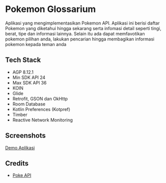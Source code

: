 # Pokemon Glossarium
Aplikasi yang mengimplementasikan Pokemon API. Aplikasi ini berisi daftar Pokemon yang diketahui hingga sekarang serta infomasi detail seperti tingi, berat, tipe dan informasi lainnya.
Selain itu ada dapat memfavotikan pokemon pilihan anda, lakukan pencarian hingga membagikan informasi pokemon kepada teman anda

## Tech Stack
- AGP 8.12.1
- Min SDK API 24
- Max SDK API 36
- KOIN
- Glide
- Retrofit, GSON dan OkHttp
- Room Database
- Kotlin Preferences (Kotpref)
- Timber
- Reactive Network Monitoring

## Screenshots
[Demo Aplikasi](https://github.com/sigitsuryono25/PokemonInfo/blob/master/screenshots/Screen_recording_20250825_133903.mp4)

## Credits
- [Poke API](https://pokeapi.co/)